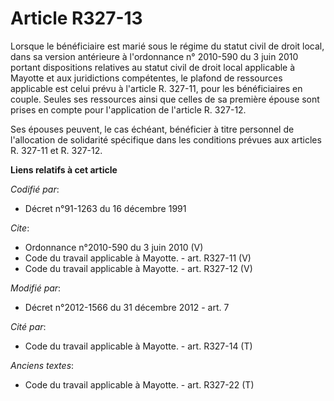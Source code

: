 # Article R327-13

Lorsque le bénéficiaire est marié sous le régime du statut civil de droit local, dans sa version antérieure à l'ordonnance n°
2010-590 du 3 juin 2010 portant dispositions relatives au statut civil de droit local applicable à Mayotte et aux
juridictions compétentes, le plafond de ressources applicable est celui prévu à l'article R. 327-11, pour les bénéficiaires
en couple. Seules ses ressources ainsi que celles de sa première épouse sont prises en compte pour l'application de l'article
R. 327-12. 

Ses épouses peuvent, le cas échéant, bénéficier à titre personnel de l'allocation de solidarité spécifique dans les
conditions prévues aux articles R. 327-11 et R. 327-12.

**Liens relatifs à cet article**

_Codifié par_:

  - Décret n°91-1263 du 16 décembre 1991

_Cite_:

  - Ordonnance n°2010-590 du 3 juin 2010 (V)
  - Code du travail applicable à Mayotte. - art. R327-11 (V)
  - Code du travail applicable à Mayotte. - art. R327-12 (V)

_Modifié par_:

  - Décret n°2012-1566 du 31 décembre 2012 - art. 7

_Cité par_:

  - Code du travail applicable à Mayotte. - art. R327-14 (T)

_Anciens textes_:

  - Code du travail applicable à Mayotte. - art. R327-22 (T)
